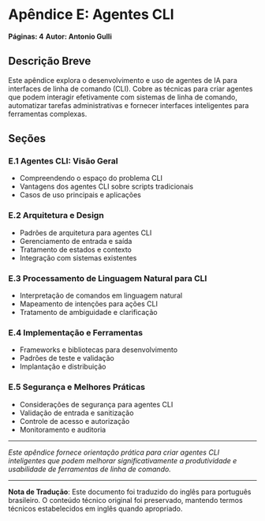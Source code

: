 # Apêndice E: Agentes CLI

**Páginas: 4**
**Autor: Antonio Gulli**

## Descrição Breve

Este apêndice explora o desenvolvimento e uso de agentes de IA para interfaces de linha de comando (CLI). Cobre as técnicas para criar agentes que podem interagir efetivamente com sistemas de linha de comando, automatizar tarefas administrativas e fornecer interfaces inteligentes para ferramentas complexas.

## Seções

### E.1 Agentes CLI: Visão Geral
- Compreendendo o espaço do problema CLI
- Vantagens dos agentes CLI sobre scripts tradicionais
- Casos de uso principais e aplicações

### E.2 Arquitetura e Design
- Padrões de arquitetura para agentes CLI
- Gerenciamento de entrada e saída
- Tratamento de estados e contexto
- Integração com sistemas existentes

### E.3 Processamento de Linguagem Natural para CLI
- Interpretação de comandos em linguagem natural
- Mapeamento de intenções para ações CLI
- Tratamento de ambiguidade e clarificação

### E.4 Implementação e Ferramentas
- Frameworks e bibliotecas para desenvolvimento
- Padrões de teste e validação
- Implantação e distribuição

### E.5 Segurança e Melhores Práticas
- Considerações de segurança para agentes CLI
- Validação de entrada e sanitização
- Controle de acesso e autorização
- Monitoramento e auditoria

---

*Este apêndice fornece orientação prática para criar agentes CLI inteligentes que podem melhorar significativamente a produtividade e usabilidade de ferramentas de linha de comando.*

---

**Nota de Tradução**: Este documento foi traduzido do inglês para português brasileiro. O conteúdo técnico original foi preservado, mantendo termos técnicos estabelecidos em inglês quando apropriado.